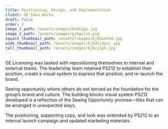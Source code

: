 ```yaml
---
title: Positioning, Design, and Implementation
client: GE Idea Works
draft: false
order: 2
image_1_path: /assets/images/bnbkjgo.jpg
image_2_path: /assets/images/gjhgcjvo.png
square_thumbnail_path: /assets/images/kjddvokhd.jpg
wide_thumbnail_path: /assets/images/kjbdvjdpoj.jpg
tall_thumbnail_path: /assets/images/kjbcjsph.jpg
---
```


GE Licensing was tasked with repositioning themselves to internal and external teams. The leadership team retained PS212 to establish their position, create a visual system to express that position, and re-launch the brand.

Seeing opportunity where others do not served as the foundation for the group’s brand and culture. The building blocks visual system PS212 developed is a reflection of the Seeing Opportunity promise—tiles that can be arranged in unexpected ways.

The positioning, supporting copy, and look was extended by PS212 to an internal launch campaign and updated marketing materials.​